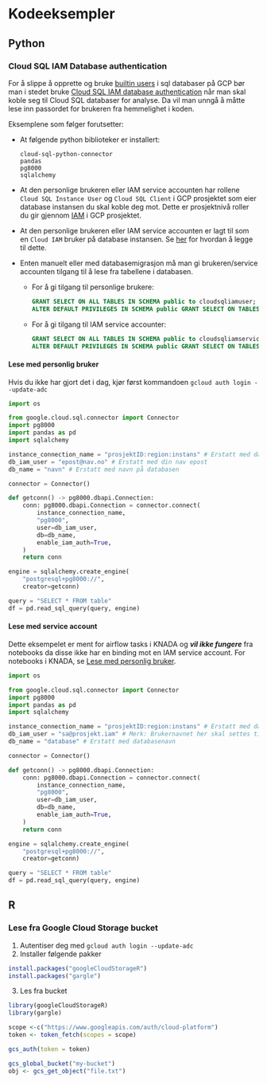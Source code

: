 # Kodeeksempler

## Python

### Cloud SQL IAM Database authentication
For å slippe å opprette og bruke [builtin users](https://cloud.google.com/sql/docs/postgres/create-manage-users) i sql databaser på GCP bør man i stedet bruke [Cloud SQL IAM database authentication](https://cloud.google.com/sql/docs/postgres/authentication) når man skal koble seg til Cloud SQL databaser for analyse. Da vil man unngå å måtte lese inn passordet for brukeren fra hemmelighet i koden.

Eksemplene som følger forutsetter:

- At følgende python biblioteker er installert:
    ````
    cloud-sql-python-connector
    pandas
    pg8000
    sqlalchemy
    ````

- At den personlige brukeren eller IAM service accounten har rollene `Cloud SQL Instance User` og `Cloud SQL Client` i GCP prosjektet som eier database instansen du skal koble deg mot. Dette er prosjektnivå roller du gir gjennom [IAM](https://console.cloud.google.com/iam-admin/iam) i GCP prosjektet.

- At den personlige brukeren eller IAM service accounten er lagt til som en `Cloud IAM` bruker på database instansen. Se [her](https://cloud.google.com/sql/docs/postgres/add-manage-iam-users#creating-a-database-user) for hvordan å legge til dette.

- Enten manuelt eller med databasemigrasjon må man gi brukeren/service accounten tilgang til å lese fra tabellene i databasen.
    - For å gi tilgang til personlige brukere:
        ````sql
        GRANT SELECT ON ALL TABLES IN SCHEMA public to cloudsqliamuser;
        ALTER DEFAULT PRIVILEGES IN SCHEMA public GRANT SELECT ON TABLES TO cloudsqliamuser;
        ````
    - For å gi tilgang til IAM service accounter:
        ````sql
        GRANT SELECT ON ALL TABLES IN SCHEMA public to cloudsqliamserviceaccount;
        ALTER DEFAULT PRIVILEGES IN SCHEMA public GRANT SELECT ON TABLES TO cloudsqliamserviceaccount;
        ````    

#### Lese med personlig bruker
Hvis du ikke har gjort det i dag, kjør først kommandoen `gcloud auth login --update-adc`
````python
import os

from google.cloud.sql.connector import Connector
import pg8000
import pandas as pd
import sqlalchemy

instance_connection_name = "prosjektID:region:instans" # Erstatt med database instansen du skal koble deg til
db_iam_user = "epost@nav.no" # Erstatt med din nav epost
db_name = "navn" # Erstatt med navn på databasen

connector = Connector()

def getconn() -> pg8000.dbapi.Connection:
    conn: pg8000.dbapi.Connection = connector.connect(
        instance_connection_name,
        "pg8000",
        user=db_iam_user,
        db=db_name,
        enable_iam_auth=True,
    )
    return conn

engine = sqlalchemy.create_engine(
    "postgresql+pg8000://",
    creator=getconn)

query = "SELECT * FROM table"
df = pd.read_sql_query(query, engine)
````

#### Lese med service account
Dette eksempelet er ment for airflow tasks i KNADA og _**vil ikke fungere**_ fra notebooks da disse ikke har en binding mot en IAM service account. For notebooks i KNADA, se [Lese med personlig bruker](#lese-med-personlig-bruker).

````python
import os

from google.cloud.sql.connector import Connector
import pg8000
import pandas as pd
import sqlalchemy

instance_connection_name = "prosjektID:region:instans" # Erstatt med database instansen du skal koble deg til
db_iam_user = "sa@prosjekt.iam" # Merk: Brukernavnet her skal settes til service account eposten uten .gserviceaccount.com. Altså er service account eposten din mitt-team@knada-gcp.iam.gserviceaccount.com så blir brukernavnet mitt-team@knada-gcp.iam
db_name = "database" # Erstatt med databasenavn

connector = Connector()

def getconn() -> pg8000.dbapi.Connection:
    conn: pg8000.dbapi.Connection = connector.connect(
        instance_connection_name,
        "pg8000",
        user=db_iam_user,
        db=db_name,
        enable_iam_auth=True,
    )
    return conn

engine = sqlalchemy.create_engine(
    "postgresql+pg8000://",
    creator=getconn)

query = "SELECT * FROM table"
df = pd.read_sql_query(query, engine)
````

## R

### Lese fra Google Cloud Storage bucket
1. Autentiser deg med `gcloud auth login --update-adc`
2. Installer følgende pakker
````R
install.packages("googleCloudStorageR")
install.packages("gargle")
````
3. Les fra bucket
````R
library(googleCloudStorageR)
library(gargle)

scope <-c("https://www.googleapis.com/auth/cloud-platform")
token <- token_fetch(scopes = scope)

gcs_auth(token = token)

gcs_global_bucket("my-bucket")
obj <- gcs_get_object("file.txt")
````
